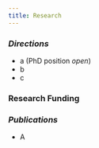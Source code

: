 ```yaml
---
title: Research
---
```


### *Directions*
- a (PhD position *open*)
- b
- c

### Research Funding

### *Publications*

- A
